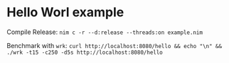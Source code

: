 # Hello Worl example
Compile Release:
`nim c -r --d:release --threads:on example.nim` 

Benchmark with `wrk`:
`curl http://localhost:8080/hello && echo "\n" && ./wrk -t15 -c250 -d5s http://localhost:8080/hello`